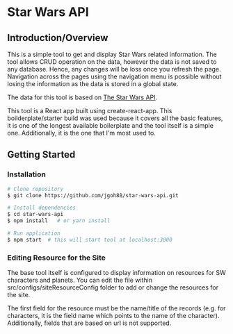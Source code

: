 # Star Wars API
## Introduction/Overview
This is a simple tool to get and display Star Wars related information. The tool allows CRUD operation on the data, however the data is not saved to any database. Hence, any changes will be loss once you refresh the page. Navigation across the pages using the navigation menu is possible without losing the information as the data is stored in a global state.

The data for this tool is based on [The Star Wars API](https://swapi.dev/).

This tool is a React app built using create-react-app. This boilderplate/starter build was used because it covers all the basic features, it is one of the longest available boilerplate and the tool itself is a simple one. Additionally, it is the one that I'm most used to.

## Getting Started
### Installation
```bash
# Clone repository
$ git clone https://github.com/jgoh88/star-wars-api.git

# Install dependencies
$ cd star-wars-api
$ npm install   # or yarn install

# Run application
$ npm start  # this will start tool at localhost:3000
```
### Editing Resource for the Site
The base tool itself is configured to display information on resources for SW characters and planets. You can edit the file within src/configs/siteResourceConfig folder to add or change the resources for the site.

The first field for the resource must be the name/title of the records (e.g. for characters, it is the field name which points to the name of the character). Additionally, fields that are based on url is not supported.